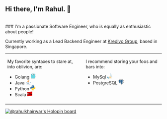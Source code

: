## Hi there, I'm Rahul. 👋
<br />
### I'm a passionate Software Engineer, who is equally as enthusiastic about people!

Currently working as a Lead Backend Engineer at [Kredivo Group](https://www.linkedin.com/company/kredivo-group/mycompany/), based in Singapore.

<table><tr><td valign="top" width="50%">

My favorite syntaxes to stare at, into oblivion, are:

- Golang <img src="https://github.com/rahulkhairwar/rahulkhairwar/blob/master/images/go-seeklogo.com.svg" alt="Logo for Golang" width="16px" height="16px">
- Java <img src="https://github.com/rahulkhairwar/rahulkhairwar/blob/master/images/java-seeklogo.com.svg" alt="Logo for Java" width="16px" height="16px">
- Python <img src="https://github.com/rahulkhairwar/rahulkhairwar/blob/master/images/Python_logo_icon.png" alt="Logo for Python" width="16px" height="16px">
- Scala <img src="https://github.com/rahulkhairwar/rahulkhairwar/blob/master/images/scala-seeklogo.com.svg" alt="Logo for Scala" width="16px" height="16px">

</td><td valign="top" width="50%">

I recommend storing your foos and bars into:

- MySql <img src="https://github.com/rahulkhairwar/rahulkhairwar/blob/master/images/mysql-official.svg" alt="Logo for MySql" width="16px" height="16px">
- PostgreSQL <img src="https://github.com/rahulkhairwar/rahulkhairwar/blob/master/images/postgresql-icon.svg" alt="Logo for PostgreSQL" width="16px" height="16px">


<!-- Other places to find me:-->
<!-- - <a href=""><img src="" alt="Logo for twitter" width="16px" height="16px"></a> -->
<!-- - <a href=""><img src="" alt="Logo for codepen" width="16px" height="16px"></a> -->
<!-- - <a href=""><img src="" alt="Logo for freecodecamp" width="16px" height="16px"></a> -->

</td></tr><tr><td colspan="2" valign="top" width="50%">
</td></tr></table>

<!--
**rahulkhairwar/rahulkhairwar** is a ✨ _special_ ✨ repository because its `README.md` (this file) appears on your GitHub profile.

Here are some ideas to get you started:

- 🔭 I’m currently working on ...
- 🌱 I’m currently learning ...
- 👯 I’m looking to collaborate on ...
- 🤔 I’m looking for help with ...
- 💬 Ask me about ...
- 📫 How to reach me: ...
- 😄 Pronouns: ...
- ⚡ Fun fact: ...
-->

[![@rahulkhairwar's Holopin board](https://holopin.io/api/user/board?user=rahulkhairwar)](https://holopin.io/@rahulkhairwar)
